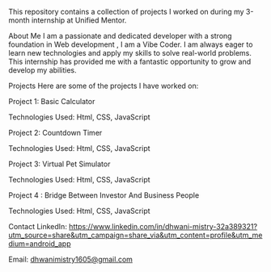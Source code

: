 This repository contains a collection of projects I worked on during my 3-month internship at Unified Mentor.

About Me
I am a passionate and dedicated developer with a strong foundation in Web development , I am a Vibe Coder. I am always eager to learn new technologies and apply my skills to solve real-world problems. This internship has provided me with a fantastic opportunity to grow and develop my abilities.

Projects
Here are some of the projects I have worked on:

Project 1: Basic Calculator 

Technologies Used: Html, CSS, JavaScript


Project 2:  Countdown Timer

Technologies Used: Html, CSS, JavaScript

Project 3:  Virtual Pet Simulator

Technologies Used: Html, CSS, JavaScript

Project 4 :   Bridge Between Investor And Business People

Technologies Used: Html, CSS, JavaScript

Contact
LinkedIn: https://www.linkedin.com/in/dhwani-mistry-32a389321?utm_source=share&utm_campaign=share_via&utm_content=profile&utm_medium=android_app

Email: dhwanimistry1605@gmail.com
